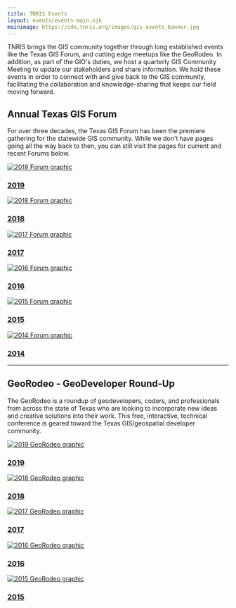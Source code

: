 ```yaml
---
title: TNRIS Events
layout: events/events-main.njk
mainimage: https://cdn.tnris.org/images/gis_events_banner.jpg
---
```



TNRIS brings the GIS community together through long established events like the Texas GIS Forum, and cutting edge meetups like the GeoRodeo. In addition, as part of the GIO's duties, we host a quarterly GIS Community Meeting to update our stakeholders and share information. We hold these events in order to connect with and give back to the GIS community, facilitating the collaboration and knowledge-sharing that keeps our field moving forward.

## Annual Texas GIS Forum

For over three decades, the Texas GIS Forum has been the premiere gathering for the statewide GIS community. While we don't have pages going all the way back to then, you can still visit the pages for current and recent Forums below.

<div class="container">
  <div class="row">
    <div class="col-md-4 col-sm-6 event-circle">
      <div class="shadow-wrapper">
        <a href="/texas-gis-forum/2019">
          <img class="rounded-circle img-fluid" src="https://cdn.tnris.org/images/forum_2019_th.jpg" alt="2019 Forum graphic"/>
          <h3>2019</h3>
        </a>
      </div>
    </div>
    <div class="col-md-4 col-sm-6 event-circle">
      <div class="shadow-wrapper">
        <a href="/texas-gis-forum/2018">
          <img class="rounded-circle img-fluid" src="https://cdn.tnris.org/images/forum_2018_th.jpg" alt="2018 Forum graphic"/>
          <h3>2018</h3>
        </a>
      </div>
    </div>
    <div class="col-md-4 col-sm-6 event-circle">
      <div class="shadow-wrapper">
        <a href="/texas-gis-forum/2017">
          <img class="rounded-circle img-fluid" src="https://cdn.tnris.org/images/forum_2017_th.jpg" alt="2017 Forum graphic"/>
          <h3>2017</h3>
        </a>
      </div>
    </div>
    <div class="col-md-4 col-sm-6 event-circle">
      <div class="shadow-wrapper">
        <a href="/texas-gis-forum/2016">
          <img class="rounded-circle img-fluid" src="https://cdn.tnris.org/images/forum_2016_th.jpg" alt="2016 Forum graphic"/>
          <h3>2016</h3>
        </a>
      </div>
    </div>
    <div class="col-md-4 col-sm-6 event-circle">
      <div class="shadow-wrapper">
        <a href="/texas-gis-forum/2015">
          <img class="rounded-circle img-fluid" src="https://cdn.tnris.org/images/forum_2015_th.jpg" alt="2015 Forum graphic"/>
          <h3>2015</h3>
        </a>
      </div>
    </div>
    <div class="col-md-4 col-sm-6 event-circle">
      <div class="shadow-wrapper">
        <a href="/texas-gis-forum/2014">
          <img class="rounded-circle img-fluid" src="https://cdn.tnris.org/images/forum_2014_th.jpg" alt="2014 Forum graphic"/>
          <h3>2014</h3>
        </a>
      </div>
    </div>
  </div>
</div>

<hr class="clearfix">

## GeoRodeo - GeoDeveloper Round-Up

The GeoRodeo is a roundup of geodevelopers, coders, and professionals from across the state of Texas who are looking to incorporate new ideas and creative solutions into their work. This free, interactive, technical conference is geared toward the Texas GIS/geospatial developer community.

<div class="container">
  <div class="row">
    <div class="col-md-4 col-sm-6 event-circle">
      <div class="shadow-wrapper">
        <a href="/georodeo">
          <img class="rounded-circle img-fluid" src="https://cdn.tnris.org/images/georodeo_2019_th.jpg" alt="2019 GeoRodeo graphic"/>
          <h3>2019</h3>
        </a>
      </div>
    </div>
    <div class="col-md-4 col-sm-6 event-circle">
      <div class="shadow-wrapper">
        <a href="/georodeo/2018">
          <img class="rounded-circle img-fluid" src="https://cdn.tnris.org/images/georodeo_2018_th.jpg" alt="2018 GeoRodeo graphic"/>
          <h3>2018</h3>
        </a>
      </div>
    </div>
    <div class="col-md-4 col-sm-6 event-circle">
      <div class="shadow-wrapper">
        <a href="/georodeo/2017">
          <img class="rounded-circle img-fluid" src="https://cdn.tnris.org/images/georodeo_2017_th.jpg" alt="2017 GeoRodeo graphic"/>
          <h3>2017</h3>
        </a>
      </div>
    </div>
    <div class="col-md-4 col-sm-6 event-circle">
      <div class="shadow-wrapper">
        <a href="/georodeo/2016">
          <img class="rounded-circle img-fluid" src="https://cdn.tnris.org/images/georodeo_2016_th.jpg" alt="2016 GeoRodeo graphic"/>
          <h3>2016</h3>
        </a>
      </div>
    </div>
    <div class="col-md-4 col-sm-6 event-circle">
      <div class="shadow-wrapper">
        <a href="/georodeo/2015">
          <img class="rounded-circle img-fluid" src="https://cdn.tnris.org/images/georodeo_2015_th.jpg" alt="2015 GeoRodeo graphic"/>
          <h3>2015</h3>
        </a>
      </div>
    </div>
  </div>
</div>
